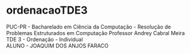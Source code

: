 # ordenacaoTDE3  
PUC-PR - Bacharelado em Ciência da Computação - Resolução de Problemas Estruturados em Computação Professor Andrey Cabral Meira  
TDE 3 - Ordenação - Individual  
ALUNO - JOAQUIM DOS ANJOS FARACO  

